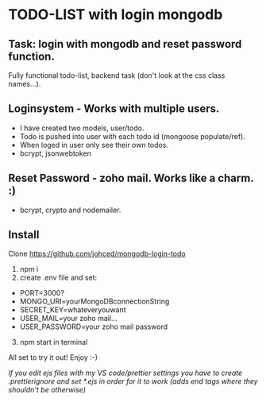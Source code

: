 # TODO-LIST with login mongodb

## Task: login with mongodb and reset password function.

Fully functional todo-list, backend task (don't look at the css class names...).

## Loginsystem - Works with multiple users.

- I have created two models, user/todo.
- Todo is pushed into user with each todo id (mongoose populate/ref).
- When loged in user only see their own todos.
- bcrypt, jsonwebtoken

## Reset Password - zoho mail. Works like a charm. :)

- bcrypt, crypto and nodemailer.

## Install

Clone https://github.com/johced/mongodb-login-todo

1. npm i
2. create .env file and set:
  - PORT=3000?
  - MONGO_URI=yourMongoDBconnectionString
  - SECRET_KEY=whateveryouwant
  - USER_MAIL=your zoho mail...
  - USER_PASSWORD=your zoho mail password
3. npm start in terminal

All set to try it out! Enjoy :-)


*If you edit ejs files with my VS code/prettier settings you have to create .prettierignore and set \*.ejs in order for it to work (adds end tags where they shouldn't be otherwise)*
